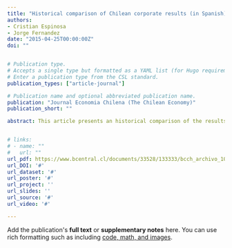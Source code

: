 ```yaml
---
title: "Historical comparison of Chilean corporate results (in Spanish)"
authors:
- Cristian Espinosa
- Jorge Fernandez
date: "2015-04-25T00:00:00Z"
doi: ""


# Publication type.
# Accepts a single type but formatted as a YAML list (for Hugo requirements).
# Enter a publication type from the CSL standard.
publication_types: ["article-journal"]

# Publication name and optional abbreviated publication name.
publication: "Journal Economia Chilena (The Chilean Economy)"
publication_short: ""

abstract: This article presents an historical comparison of the results of companies reporting to the Superintendence of Securities and Insurance. This comparison covers periods during which the country was exposed to different economic cycles, spanning from 1994 to 2013. It analyzes in detail the Asian crisis and its subsequent recovery, the subprime crisis, and finally, the current situation.


# links:
# - name: ""
#   url: ""
url_pdf: https://www.bcentral.cl/documents/33528/133333/bcch_archivo_101969_es.pdf#page=70
url_DOI: '#'
url_dataset: '#'
url_poster: '#'
url_project: ''
url_slides: ''
url_source: '#'
url_video: '#'

---
```


Add the publication's **full text** or **supplementary notes** here. You can use rich formatting such as including [code, math, and images](https://docs.hugoblox.com/content/writing-markdown-latex/).
